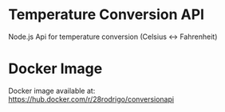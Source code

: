 # Temperature Conversion API
Node.js Api for temperature conversion (Celsius <-> Fahrenheit)

# Docker Image

Docker image available at: https://hub.docker.com/r/28rodrigo/conversionapi
